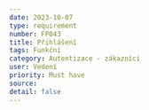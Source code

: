 ```yaml
---
date: 2023-10-07
type: requirement
number: FP043
title: Přihlášení
tags: Funkční
category: Autentizace - zákazníci
user: Vedení
priority: Must have
source: 
detail: false
---
```



